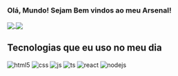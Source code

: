 ### Olá, Mundo! Sejam Bem vindos ao meu Arsenal!






<a href="https://github.com/Marco-coutinho/github-readme-stats">
  <img align="center" src="https://github-readme-stats.vercel.app/api/pin/?username=Marco-coutinhorepo=github-readme-stats" />
</a>
<a href="https://github.com/Marco-coutinho/convoychat">
  <img align="center" src="https://github-readme-stats.vercel.app/api/pin/?username=Marco-coutinho&repo=convoychat" />
</a>

## Tecnologias que eu uso no meu dia
  
<div style="display: inline_block">
  <img align="center" alt="html5" src="https://img.shields.io/badge/HTML5-E34F26?style=for-the-badge&logo=html5&logoColor=white" />
  <img align="center" alt="css" src="https://img.shields.io/badge/CSS3-1572B6?style=for-the-badge&logo=css3&logoColor=white" />
  <img align="center" alt="js" src="https://img.shields.io/badge/JavaScript-F7DF1E?style=for-the-badge&logo=javascript&logoColor=black" />
  <img align="center" alt="ts" src="https://img.shields.io/badge/TypeScript-007ACC?style=for-the-badge&logo=typescript&logoColor=white" />
  <img align="center" alt="react" src="https://img.shields.io/badge/React-20232A?style=for-the-badge&logo=react&logoColor=61DAFB" />
  <img align="center" alt="nodejs" src="https://img.shields.io/badge/Node.js-43853D?style=for-the-badge&logo=node.js&logoColor=white" />
</div><br/>
